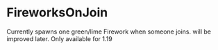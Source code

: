 # FireworksOnJoin
Currently spawns one green/lime Firework when someone joins. will be improved later.
Only available for 1.19
